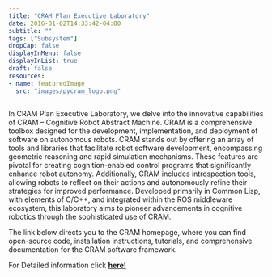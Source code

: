 ```yaml
---
title: "CRAM Plan Executive Laboratory"
date: 2016-01-02T14:33:42-04:00
subtitle: ""
tags: ["Subsystem"]
dropCap: false
displayInMenu: false
displayInList: true
draft: false
resources:
- name: featuredImage
  src: "images/pycram_logo.png"
---
```


In CRAM Plan Executive Laboratory, we delve into the innovative capabilities of
CRAM – Cognitive Robot Abstract Machine. CRAM is a comprehensive toolbox
designed for the development, implementation, and deployment of software on
autonomous robots. CRAM stands out by offering an array of tools and libraries that
facilitate robot software development, encompassing geometric reasoning and rapid
simulation mechanisms. These features are pivotal for creating cognition-enabled
control programs that significantly enhance robot autonomy. Additionally, CRAM
includes introspection tools, allowing robots to reflect on their actions and
autonomously refine their strategies for improved performance. Developed primarily
in Common Lisp, with elements of C/C++, and integrated within the ROS
middleware ecosystem, this laboratory aims to pioneer advancements in cognitive
robotics through the sophisticated use of CRAM.


The link below directs you to the CRAM homepage, where you can find open-source
code, installation instructions, tutorials, and comprehensive documentation for the
CRAM software framework.

<div class="hidde-after-preview">
  For Detailed information click
  <a class="btn btn-success" target="_blank" href="cram-plan-executive-laboratory"><b>here!</b></a>
</div>

<!--more-->

<!-- <div class="main-well-flex-container" style="margin:20px;align-items: center;">

  <div style="flex:30%;">
      <img src="profile_picture.png" style="clip-path: circle(35%);">
  </div>

  <div style="flex:70%;">
    <h3>Replace with Name</h3>
    Tel:     +49 XXXXXXXXXX <br>
    Fax:     +49 XXXXXXXXXX <br>
    Mail:    <a href="mailto:XXXXXXX@cs.uni-bremen.de">XXXXXX@cs.uni-bremen.de</a> <br>
    <a style="color:red" href="https://ai.uni-bremen.de/team/XXXXXXXXX">
      <span style="font-size: 15px;">Profile</span>
    </a>
  </div>

</div> -->


